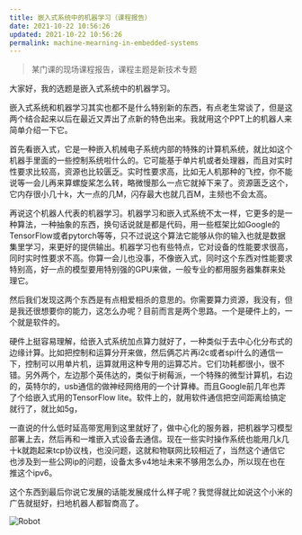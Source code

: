 ```yaml
---
title: 嵌入式系统中的机器学习（课程报告）
date: 2021-10-22 10:56:26
updated: 2021-10-22 10:56:26
permalink: machine-mearning-in-embedded-systems
---
```


>某门课的现场课程报告，课程主题是新技术专题

大家好，我的选题是嵌入式系统中的机器学习。

嵌入式系统和机器学习其实也都不是什么特别新的东西，有点老生常谈了，但是这两个结合起来以后在最近又弄出了点新的特色出来。我就用这个PPT上的机器人来简单介绍一下它。


首先看嵌入式，它是一种嵌入机械电子系统内部的特殊的计算机系统，就比如这个机器手里面的一些控制系统啦什么的。它可能基于单片机或者处理器，而且对实时性要求比较高，资源也比较匮乏。实时性要求高，比如无人机那种的飞控，你不能说等一会儿再来算螺旋桨怎么转，略微慢那么一点它就掉下来了。资源匮乏这个，它内存很小几十k，大一点的几M，闪存最大也就几百M，主频也不会太高。

再说这个机器人代表的机器学习。机器学习和嵌入式系统不太一样，它更多的是一种算法，一种抽象的东西，换句话说就是都是代码，用一些框架比如Google的TensorFlow或者pytorch等等，只不过说这个算法它能够从你的输入也就是数据集里学习，来更好的提供输出。机器学习也有些特点，它对设备的性能要求很高，同时实时性要求不高。你算一会儿也没事，不像嵌入式，同时这个东西对性能要求特别高，好一点的模型要用特别强的GPU来做，一般专业的都用服务器集群来处理它。

然后我们发现这两个东西是有点相爱相杀的意思的。你需要算力资源，我没有，但是我还很想要你的能力，这怎么办呢？目前而言是两个思路。一个是硬件上的，一个就是软件的。

硬件上挺容易理解，给嵌入式系统加点算力就好了，一种类似于去中心化分布式的边缘计算。比如把控制和运算分开来做，然后俩芯片再i2c或者spi什么的通信一下，控制可以用单片机，运算就用这种专用的运算芯片。它们功耗都很小，很不错。另外两个，左边那个英伟达的，类似于树莓派，一个特殊的微型计算机，右边的，英特尔的，usb通信的做神经网络用的一个计算棒。而且Google前几年也弄了个给嵌入式用的TensorFlow lite。软件上的，就用软件通信把空间距离给搞定就行了，就比如5g，

一直说的什么低时延高带宽用到这里就好了，做中心化的服务器，把机器学习模型部署上去，然后再和一堆嵌入式设备去通信。现在一些实时操作系统也能用几k几十k就跑起来tcp协议栈，也没问题，这就和物联网比较相近了，当然这个通信它也涉及到一些公网ip的问题，设备太多v4地址未来不够用怎么办，所以现在也在推这个ipv6。

这个东西到最后你说它发展的话能发展成什么样子呢？我觉得就比如说这个小米的广告就挺好，扫地机器人都智商高了。

![Robot](images/robot.jpeg)